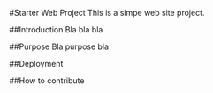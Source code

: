 #Starter Web Project
This is a simpe web site project.

##Introduction
Bla bla bla

##Purpose
Bla purpose bla

##Deployment

##How to contribute